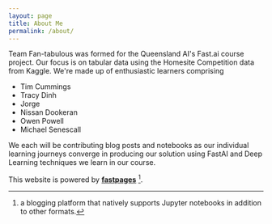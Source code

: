 ```yaml
---
layout: page
title: About Me
permalink: /about/
---
```


Team Fan-tabulous was formed for the Queensland AI's Fast.ai course project. Our focus is on tabular data using the Homesite Competition data from Kaggle. We're made up of enthusiastic learners comprising
- Tim Cummings
- Tracy Dinh
- Jorge
- Nissan Dookeran
- Owen Powell
- Michael Senescall

We each will be contributing blog posts and notebooks as our individual learning journeys converge in producing our solution using FastAI and Deep Learning techniques we learn in our course.

This website is powered by **[fastpages](https://github.com/fastai/fastpages)** [^1].



[^1]:a blogging platform that natively supports Jupyter notebooks in addition to other formats.
